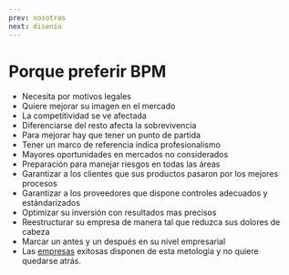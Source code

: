```yaml
---
prev: nosotros
next: disenio
---
```

# Porque preferir BPM

+ Necesita por motivos legales
+ Quiere mejorar su imagen en el mercado
+ La competitividad se ve afectada
+ Diferenciarse del resto afecta la sobrevivencia
+ Para mejorar hay que tener un punto de partida
+ Tener un marco de referencia indica profesionalismo
+ Mayores oportunidades en mercados no considerados
+ Preparación para manejar riesgos en todas las áreas
+ Garantizar a los clientes que sus productos pasaron por los mejores procesos
+ Garantizar a los proveedores que dispone controles adecuados y estándarizados
+ Optimizar su inversión con resultados mas precisos
+ Reestructurar su empresa de manera tal que reduzca sus dolores de cabeza
+ Marcar un antes y un después en su nivel empresarial
+ Las [empresas](./empresas.md) exitosas disponen de esta metologia y no quiere quedarse atrás. 

<!-- No demore mas contactenos por [aqui](./contacto.md) -->
